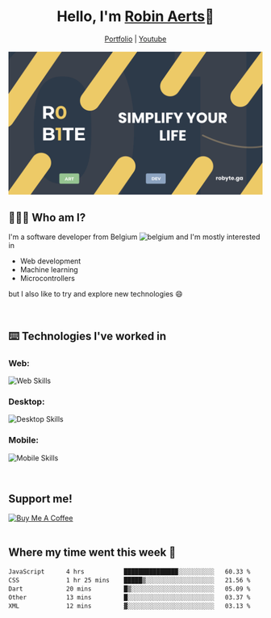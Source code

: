 <h1 align="center">Hello, I'm <a href="https://robyte.ga" target="_blank">Robin Aerts</a>🙌</h1>

<div align="center">
  <a target="_blank" href="https://robyte.ga">Portfolio</a>
  |
  <a target="_blank" href="https://www.youtube.com/channel/UCo98-m_pFHFvA_0AjzqhZeA">Youtube</a>
</div>
<br/>

<div align="center">
<img src="https://github.com/robinaerts/robinaerts/blob/main/assets/banner.png?raw=true"/>
</div>
  
## 🤷🏼‍♂️ Who am I?
I'm a software developer from Belgium ![belgium](https://github.com/yammadev/flag-icons/blob/master/png/BE.png) and I'm mostly interested in

- Web development
- Machine learning
- Microcontrollers

 but I also like to try and explore new technologies :smile:
 
<br/>

## ⌨️ Technologies I've worked in
### Web:

![Web Skills](https://skills.thijs.gg/icons?i=html,css,js,react,next,firebase,mongo,nodejs&theme=light)

### Desktop:

![Desktop Skills](https://skills.thijs.gg/icons?i=cpp,cs,python)

### Mobile:

![Mobile Skills](https://skills.thijs.gg/icons?i=dart,flutter)


<br/>

## Support me!

<a href="https://www.buymeacoffee.com/robinaerts" target="_blank"><img src="https://cdn.buymeacoffee.com/buttons/v2/default-yellow.png" alt="Buy Me A Coffee" style="height: 60px !important;width: 217px !important;" ></a>
<br/>
<br/>

## Where my time went this week 🦜

<!--START_SECTION:waka-->

```txt
JavaScript      4 hrs           ███████████████░░░░░░░░░░   60.33 %
CSS             1 hr 25 mins    █████▒░░░░░░░░░░░░░░░░░░░   21.56 %
Dart            20 mins         █▒░░░░░░░░░░░░░░░░░░░░░░░   05.09 %
Other           13 mins         █░░░░░░░░░░░░░░░░░░░░░░░░   03.37 %
XML             12 mins         ▓░░░░░░░░░░░░░░░░░░░░░░░░   03.13 %
```

<!--END_SECTION:waka-->
